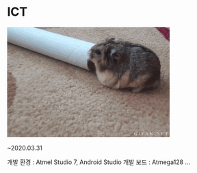 # ICT
![](images/햄스터.gif)

~2020.03.31

개발 환경 : Atmel Studio 7, Android Studio
개발 보드 : Atmega128 ...
